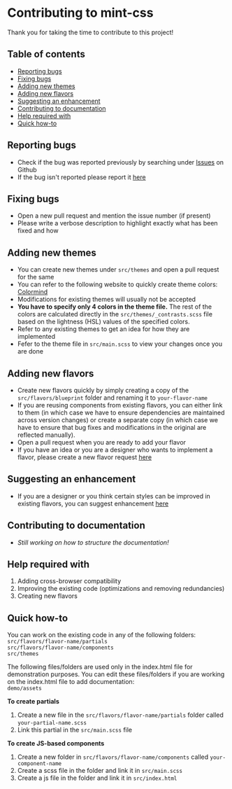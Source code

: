 # Contributing to mint-css
Thank you for taking the time to contribute to this project!

## Table of contents

* [Reporting bugs](#reporting-bugs)
* [Fixing bugs](#fixing-bugs)
* [Adding new themes](#adding-new-themes)
* [Adding new flavors](#adding-new-flavors)
* [Suggesting an enhancement](#suggesting-an-enhancement)
* [Contributing to documentation](#contributing-to-documentation)
* [Help required with](#help-required-with)
* [Quick how-to](#quick-how-to)

## Reporting bugs
* Check if the bug was reported previously by searching under [Issues](https://github.com/Saunved/mint-css/issues) on Github
* If the bug isn't reported please report it [here](https://github.com/Saunved/mint-css/issues/new/choose)

## Fixing bugs
* Open a new pull request and mention the issue number (if present)
* Please write a verbose description to highlight exactly what has been fixed and how

## Adding new themes
* You can create new themes under ```src/themes``` and open a pull request for the same
* You can refer to the following website to quickly create theme colors: [Colormind](http://colormind.io/template/material-dashboard/)
* Modifications for existing themes will usually not be accepted
* **You have to specify only 4 colors in the theme file.** The rest of the colors are calculated directly in the ```src/themes/_contrasts.scss``` file based on the lightness (HSL) values of the specified colors.
* Refer to any existing themes to get an idea for how they are implemented
* Fefer to the theme file in ```src/main.scss``` to view your changes once you are done

## Adding new flavors
* Create new flavors quickly by simply creating a copy of the ```src/flavors/blueprint``` folder and renaming it to ```your-flavor-name```
* If you are reusing components from existing flavors, you can either link to them (in which case we have to ensure dependencies are maintained across version changes) or create a separate copy (in which case we have to ensure that bug fixes and modifications in the original are reflected manually).
* Open a pull request when you are ready to add your flavor
* If you have an idea or you are a designer who wants to implement a flavor, please create a new flavor request [here](https://github.com/Saunved/mint-css/issues/new/choose)

## Suggesting an enhancement
* If you are a designer or you think certain styles can be improved in existing flavors, you can suggest enhancement [here](https://github.com/Saunved/mint-css/issues/new/choose)

## Contributing to documentation
* *Still working on how to structure the documentation!*

## Help required with
1. Adding cross-browser compatibility
2. Improving the existing code (optimizations and removing redundancies)
3. Creating new flavors

## Quick how-to
You can work on the existing code in any of the following folders:  
```src/flavors/flavor-name/partials```  
```src/flavors/flavor-name/components```  
```src/themes```

The following files/folders are used only in the index.html file for demonstration purposes. You can edit these files/folders if you are working on the index.html file to add documentation:    
```demo/assets```

**To create partials**
1. Create a new file in the ```src/flavors/flavor-name/partials``` folder called ```your-partial-name.scss```
2. Link this partial in the ```src/main.scss``` file

**To create JS-based components**
1. Create a new folder in ```src/flavors/flavor-name/components``` called ```your-component-name```
2. Create a scss file in the folder and link it in ```src/main.scss```
3. Create a js file in the folder and link it in ```src/index.html```
